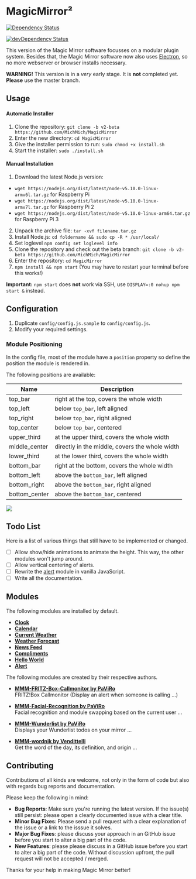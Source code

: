# MagicMirror²

[![Dependency Status](https://david-dm.org/MichMich/MagicMirror/v2-beta.svg)](https://david-dm.org/MichMich/MagicMirror/v2-beta)

[![devDependency Status](https://david-dm.org/MichMich/MagicMirror/v2-beta/dev-status.svg)](https://david-dm.org/MichMich/MagicMirror/v2-beta#info=devDependencies)

This version of the Magic Mirror software focusses on a modular plugin system. Besides that, the Magic Mirror software now also uses [Electron](http://electron.atom.io/), so no more webserver or browser installs necessary.

**WARNING!** This version is in a *very* early stage. It is **not** completed yet. **Please** use the master branch.

## Usage 

#### Automatic Installer

1. Clone the repository: `git clone -b v2-beta https://github.com/MichMich/MagicMirror`
2. Enter the new directory: `cd MagicMirror`
3. Give the installer permission to run: `sudo chmod +x install.sh`
4. Start the installer: `sudo ./install.sh`


#### Manual Installation

1. Download the latest Node.js version:
  - `wget https://nodejs.org/dist/latest/node-v5.10.0-linux-armv6l.tar.gz` for Raspberry Pi
  - `wget https://nodejs.org/dist/latest/node-v5.10.0-linux-armv7l.tar.gz` for Raspberry Pi 2
  - `wget https://nodejs.org/dist/latest/node-v5.10.0-linux-arm64.tar.gz` for Raspberry Pi 3
2. Unpack the archive file: `tar -xvf filename.tar.gz`
3. Install Node.js: `cd foldername && sudo cp -R * /usr/local/`
4. Set loglevel `npm config set loglevel info`
5. Clone the repository and check out the beta branch: `git clone -b v2-beta https://github.com/MichMich/MagicMirror`
6. Enter the repository: `cd MagicMirror`
7. `npm install && npm start` (You may have to restart your terminal before this works!)

**Important:** `npm start` does **not** work via SSH, use `DISPLAY=:0 nohup npm start &` instead.

## Configuration

1. Duplicate `config/config.js.sample` to `config/config.js`.
2. Modify your required settings.

### Module Positioning

In the config file, most of the module have a `position` property so define the position the module is rendered in.

The following positions are available:

|Name|Description|
|---|---|
|top_bar|right at the top, covers the whole width|
|top_left|below `top_bar`, left aligned|
|top_right|below `top_bar`, right aligned|
|top_center|below `top_bar`, centered|
|upper_third|at the upper third, covers the whole width|
|middle_center|directly in the middle, covers the whole width|
|lower_third|at the lower third, covers the whole width|
|bottom_bar|right at the bottom, covers the whole width|
|bottom_left|above the `bottom_bar`, left aligned|
|bottom_right|above the `bottom_bar`, right aligned|
|bottom_center|above the `bottom_bar`, centered|

![](http://s21.postimg.org/oa2pfe2xz/Bildschirmfoto_2016_04_05_um_22_38_37.png)



## Todo List

Here is a list of various things that still have to be implemented or changed.

- [ ] Allow show/hide animations to animate the height. This way, the other modules won't jump around.
- [ ] Allow vertical centering of alerts.
- [ ] Rewrite the [alert](modules/default/alert) module in vanilla JavaScript.
- [ ] Write all the documentation.

## Modules

The following modules are installed by default.

- [**Clock**](modules/default/clock)
- [**Calendar**](modules/default/calendar)
- [**Current Weather**](modules/default/currentweather)
- [**Weather Forecast**](modules/default/weatherforecast)
- [**News Feed**](modules/default/newsfeed)
- [**Compliments**](modules/default/compliments)
- [**Hello World**](modules/default/helloworld)
- [**Alert**](modules/default/alert)

The following modules are created by their respective authors.

- **[MMM-FRITZ-Box-Callmonitor by PaViRo](https://github.com/paviro/MMM-FRITZ-Box-Callmonitor)** <br> FRITZ!Box Callmonitor (Display an alert when someone is calling ...)

- **[MMM-Facial-Recognition by PaViRo](https://github.com/paviro/MMM-Facial-Recognition)** <br> Facial recognition and module swapping based on the current user ...

- **[MMM-Wunderlist by PaViRo](https://github.com/paviro/MMM-Wunderlist)** <br> Displays your Wunderlist todos on your mirror ...
 
- **[MMM-wordnik by Vendittelli](https://github.com/SVendittelli/MMM-wordnik)** <br> Get the word of the day, its definition, and origin ...

## Contributing

Contributions of all kinds are welcome, not only in the form of code but also with regards bug reports and documentation.

Please keep the following in mind:

- **Bug Reports**:  Make sure you're running the latest version. If the issue(s) still persist: please open a clearly documented issue with a clear title. 
- **Minor Bug Fixes**: Please send a pull request with a clear explanation of the issue or a link to the isssue it solves.
- **Major Bug Fixes**: please discuss your approach in an GitHub issue before you start to alter a big part of the code.
- **New Features**: please please discuss in a GitHub issue before you start to alter a big part of the code. Without discussion upfront, the pull request will not be accepted / merged.

Thanks for your help in making Magic Mirror better! 
